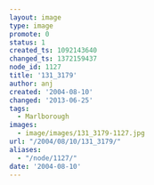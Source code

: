 ```yaml
---
layout: image
type: image
promote: 0
status: 1
created_ts: 1092143640
changed_ts: 1372159437
node_id: 1127
title: '131_3179'
author: anj
created: '2004-08-10'
changed: '2013-06-25'
tags:
  - Marlborough
images:
  - image/images/131_3179-1127.jpg
url: "/2004/08/10/131_3179/"
aliases:
  - "/node/1127/"
date: '2004-08-10'
---
```


